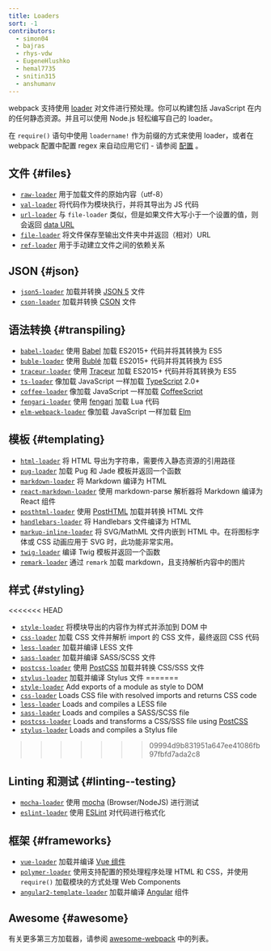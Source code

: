 ```yaml
---
title: Loaders
sort: -1
contributors:
  - simon04
  - bajras
  - rhys-vdw
  - EugeneHlushko
  - hemal7735
  - snitin315
  - anshumanv
---
```


webpack 支持使用 [loader](/concepts/loaders) 对文件进行预处理。你可以构建包括 JavaScript 在内的任何静态资源。并且可以使用 Node.js 轻松编写自己的 loader。

在 `require()` 语句中使用 `loadername!` 作为前缀的方式来使用 loader，或者在 webpack 配置中配置 regex 来自动应用它们 - 请参阅 [配置](/concepts/loaders/#configuration) 。


## 文件 {#files}

- [`raw-loader`](/loaders/raw-loader) 用于加载文件的原始内容（utf-8）
- [`val-loader`](/loaders/val-loader) 将代码作为模块执行，并将其导出为 JS 代码
- [`url-loader`](/loaders/url-loader) 与 `file-loader` 类似，但是如果文件大写小于一个设置的值，则会返回 [data URL](https://tools.ietf.org/html/rfc2397)
- [`file-loader`](/loaders/file-loader) 将文件保存至输出文件夹中并返回（相对）URL
- [`ref-loader`](https://www.npmjs.com/package/ref-loader) 用于手动建立文件之间的依赖关系


## JSON {#json}

- [`json5-loader`](/loaders/json5-loader) 加载并转换 [JSON 5](https://json5.org/) 文件
- [`cson-loader`](https://github.com/awnist/cson-loader) 加载并转换 [CSON](https://github.com/bevry/cson#what-is-cson) 文件


## 语法转换 {#transpiling}

- [`babel-loader`](/loaders/babel-loader) 使用 [Babel](https://babeljs.io/) 加载 ES2015+ 代码并将其转换为 ES5
- [`buble-loader`](https://github.com/sairion/buble-loader) 使用 [Bublé](https://buble.surge.sh/guide/) 加载 ES2015+ 代码并将其转换为 ES5
- [`traceur-loader`](https://github.com/jupl/traceur-loader) 使用 [Traceur](https://github.com/google/traceur-compiler#readme) 加载 ES2015+ 代码并将其转换为 ES5
- [`ts-loader`](https://github.com/TypeStrong/ts-loader) 像加载 JavaScript 一样加载 [TypeScript](https://www.typescriptlang.org/) 2.0+
- [`coffee-loader`](/loaders/coffee-loader) 像加载 JavaScript 一样加载 [CoffeeScript](http://coffeescript.org/)
- [`fengari-loader`](https://github.com/fengari-lua/fengari-loader/) 使用 [fengari](https://fengari.io/) 加载 Lua 代码
- [`elm-webpack-loader`](https://github.com/elm-community/elm-webpack-loader) 像加载 JavaScript 一样加载 [Elm](https://elm-lang.org/)


## 模板 {#templating}

- [`html-loader`](/loaders/html-loader) 将 HTML 导出为字符串，需要传入静态资源的引用路径
- [`pug-loader`](https://github.com/pugjs/pug-loader) 加载 Pug 和 Jade 模板并返回一个函数
- [`markdown-loader`](https://github.com/peerigon/markdown-loader) 将 Markdown 编译为 HTML
- [`react-markdown-loader`](https://github.com/javiercf/react-markdown-loader) 使用 markdown-parse 解析器将 Markdown 编译为 React 组件
- [`posthtml-loader`](https://github.com/posthtml/posthtml-loader) 使用 [PostHTML](https://github.com/posthtml/posthtml) 加载并转换 HTML 文件
- [`handlebars-loader`](https://github.com/pcardune/handlebars-loader) 将 Handlebars 文件编译为 HTML
- [`markup-inline-loader`](https://github.com/asnowwolf/markup-inline-loader) 将 SVG/MathML 文件内嵌到 HTML 中。在将图标字体或 CSS 动画应用于 SVG 时，此功能非常实用。
- [`twig-loader`](https://github.com/zimmo-be/twig-loader) 编译 Twig 模板并返回一个函数
- [`remark-loader`](https://github.com/webpack-contrib/remark-loader) 通过 `remark` 加载 markdown，且支持解析内容中的图片


## 样式 {#styling}

<<<<<<< HEAD
- [`style-loader`](/loaders/style-loader) 将模块导出的内容作为样式并添加到 DOM 中
- [`css-loader`](/loaders/css-loader) 加载 CSS 文件并解析 import 的 CSS 文件，最终返回 CSS 代码
- [`less-loader`](/loaders/less-loader) 加载并编译 LESS 文件
- [`sass-loader`](/loaders/sass-loader) 加载并编译 SASS/SCSS 文件
- [`postcss-loader`](/loaders/postcss-loader) 使用 [PostCSS](http://postcss.org) 加载并转换 CSS/SSS 文件
- [`stylus-loader`](https://github.com/shama/stylus-loader) 加载并编译 Stylus 文件
=======
- [`style-loader`](/loaders/style-loader) Add exports of a module as style to DOM
- [`css-loader`](/loaders/css-loader) Loads CSS file with resolved imports and returns CSS code
- [`less-loader`](/loaders/less-loader) Loads and compiles a LESS file
- [`sass-loader`](/loaders/sass-loader) Loads and compiles a SASS/SCSS file
- [`postcss-loader`](/loaders/postcss-loader) Loads and transforms a CSS/SSS file using [PostCSS](http://postcss.org)
- [`stylus-loader`](/loaders/stylus-loader/) Loads and compiles a Stylus file
>>>>>>> 09994d9b831951a647ee41086fb97fbfd7ada2c8


## Linting 和测试 {#linting--testing}

- [`mocha-loader`](/loaders/mocha-loader) 使用 [mocha](https://mochajs.org/) (Browser/NodeJS) 进行测试
- [`eslint-loader`](https://github.com/webpack-contrib/eslint-loader) 使用 [ESLint](https://eslint.org/) 对代码进行格式化

## 框架 {#frameworks}

- [`vue-loader`](https://github.com/vuejs/vue-loader) 加载并编译 [Vue 组件](https://vuejs.org/v2/guide/components.html)
- [`polymer-loader`](https://github.com/webpack-contrib/polymer-webpack-loader) 使用支持配置的预处理程序处理 HTML 和 CSS，并使用 `require()` 加载模块的方式处理 Web Components
- [`angular2-template-loader`](https://github.com/TheLarkInn/angular2-template-loader) 加载并编译 [Angular](https://angular.io/) 组件

## Awesome {#awesome}

有关更多第三方加载器，请参阅 [awesome-webpack](https://github.com/webpack-contrib/awesome-webpack#loaders) 中的列表。

